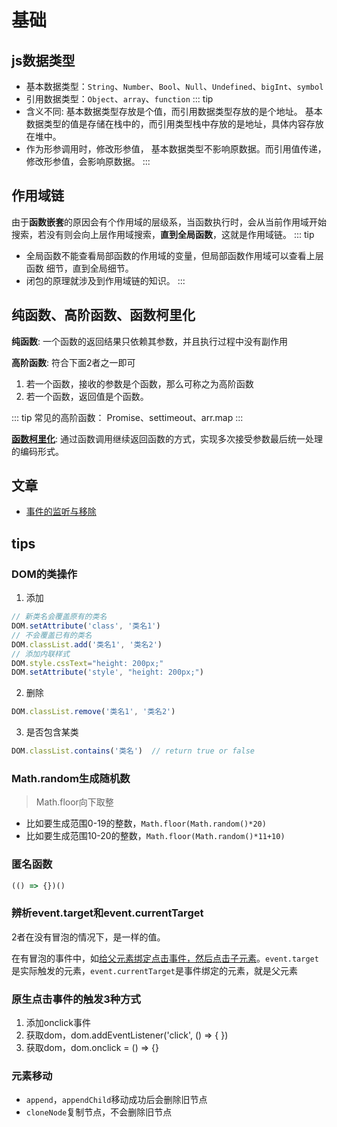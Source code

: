# 基础

## js数据类型
- 基本数据类型：`String`、`Number`、`Bool`、`Null`、`Undefined`、`bigInt`、`symbol` 
- 引用数据类型：`Object`、`array`、`function`
::: tip
- 含义不同: 基本数据类型存放是个值，而引用数据类型存放的是个地址。 基本数据类型的值是存储在栈中的，而引用类型栈中存放的是地址，具体内容存放在堆中。
- 作为形参调用时，修改形参值， 基本数据类型不影响原数据。而引用值传递，修改形参值，会影响原数据。
:::

## 作用域链
由于**函数嵌套**的原因会有个作用域的层级系，当函数执行时，会从当前作用域开始搜索，若没有则会向上层作用域搜索，**直到全局函数**，这就是作用域链。
::: tip
- 全局函数不能查看局部函数的作用域的变量，但局部函数作用域可以查看上层函数 细节，直到全局细节。
- 闭包的原理就涉及到作用域链的知识。
:::

## 纯函数、高阶函数、函数柯里化
 **纯函数**: 一个函数的返回结果只依赖其参数，并且执行过程中没有副作用

 **高阶函数**: 符合下面2者之一即可
  1. 若一个函数，接收的参数是个函数，那么可称之为高阶函数
  2. 若一个函数，返回值是个函数。
   
::: tip
常见的高阶函数： Promise、settimeout、arr.map
:::

**[函数柯里化](https://blog.csdn.net/m0_52409770/article/details/123359123?spm=1001.2101.3001.6661.1&utm_medium=distribute.pc_relevant_t0.none-task-blog-2%7Edefault%7ECTRLIST%7ERate-1-123359123-blog-123234634.pc_relevant_multi_platform_whitelistv3&depth_1-utm_source=distribute.pc_relevant_t0.none-task-blog-2%7Edefault%7ECTRLIST%7ERate-1-123359123-blog-123234634.pc_relevant_multi_platform_whitelistv3&utm_relevant_index=1)**: 通过函数调用继续返回函数的方式，实现多次接受参数最后统一处理的编码形式。






## 文章
- [事件的监听与移除](https://blog.csdn.net/qq_29606781/article/details/67650869)

## tips
### DOM的类操作
1. 添加
```js
// 新类名会覆盖原有的类名
DOM.setAttribute('class', '类名1')
// 不会覆盖已有的类名
DOM.classList.add('类名1', '类名2')
// 添加内联样式
DOM.style.cssText="height: 200px;"
DOM.setAttribute('style', "height: 200px;")
```
2. 删除
```js
DOM.classList.remove('类名1', '类名2')
```
3. 是否包含某类
```js
DOM.classList.contains('类名')  // return true or false
```
### Math.random生成随机数
> Math.floor向下取整
- 比如要生成范围0-19的整数，`Math.floor(Math.random()*20)`
- 比如要生成范围10-20的整数，`Math.floor(Math.random()*11+10)`
### 匿名函数
```js
(() => {})()
```
### 辨析event.target和event.currentTarget
2者在没有冒泡的情况下，是一样的值。

在有冒泡的事件中，如<u>给父元素绑定点击事件，然后点击子元素</u>。`event.target`是实际触发的元素，`event.currentTarget`是事件绑定的元素，就是父元素

### 原生点击事件的触发3种方式
1. 添加onclick事件
2. 获取dom，dom.addEventListener('click', () => {   })
3. 获取dom，dom.onclick = () => {}

### 元素移动
- `append`，`appendChild`移动成功后会删除旧节点
- `cloneNode`复制节点，不会删除旧节点
  

